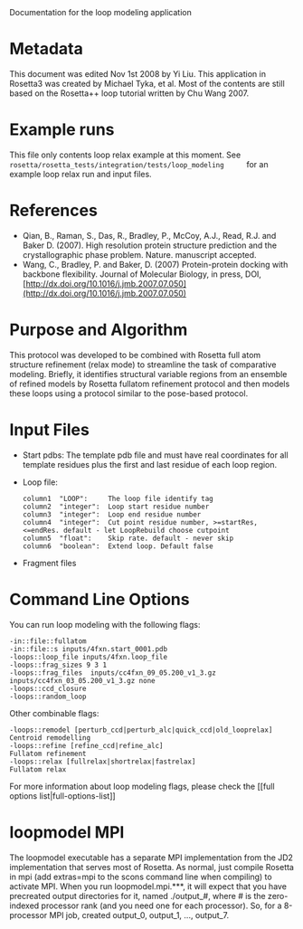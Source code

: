 <!-- --- title: Loopmodel -->Documentation for the loop modeling application

Metadata
========

This document was edited Nov 1st 2008 by Yi Liu. This application in Rosetta3 was created by Michael Tyka, et al. Most of the contents are still based on the Rosetta++ loop tutorial written by Chu Wang 2007.

Example runs
============

This file only contents loop relax example at this moment. See `       rosetta/rosetta_tests/integration/tests/loop_modeling      ` for an example loop relax run and input files.

References
==========

-   Qian, B., Raman, S., Das, R., Bradley, P., McCoy, A.J., Read, R.J. and Baker D. (2007). High resolution protein structure prediction and the crystallographic phase problem. Nature. manuscript accepted.
-   Wang, C., Bradley, P. and Baker, D. (2007) Protein-protein docking with backbone flexibility. Journal of Molecular Biology, in press, DOI, [http://dx.doi.org/10.1016/j.jmb.2007.07.050](http://dx.doi.org/10.1016/j.jmb.2007.07.050)

Purpose and Algorithm
=====================

This protocol was developed to be combined with Rosetta full atom structure refinement (relax mode) to streamline the task of comparative modeling. Briefly, it identifies structural variable regions from an ensemble of refined models by Rosetta fullatom refinement protocol and then models these loops using a protocol similar to the pose-based protocol.

Input Files
===========

-   Start pdbs: The template pdb file and must have real coordinates for all template residues plus the first and last residue of each loop region.
-   Loop file:

    ~~~~ {.fragment}
    column1  "LOOP":     The loop file identify tag
    column2  "integer":  Loop start residue number
    column3  "integer":  Loop end residue number
    column4  "integer":  Cut point residue number, >=startRes, <=endRes. default - let LoopRebuild choose cutpoint
    column5  "float":    Skip rate. default - never skip
    column6  "boolean":  Extend loop. Default false
    ~~~~

-   Fragment files

Command Line Options
====================

You can run loop modeling with the following flags:

```
-in::file::fullatom
-in::file::s inputs/4fxn.start_0001.pdb
-loops::loop_file inputs/4fxn.loop_file
-loops::frag_sizes 9 3 1
-loops::frag_files  inputs/cc4fxn_09_05.200_v1_3.gz inputs/cc4fxn_03_05.200_v1_3.gz none
-loops::ccd_closure
-loops::random_loop
```

Other combinable flags:

```
-loops::remodel [perturb_ccd|perturb_alc|quick_ccd|old_looprelax]     Centroid remodelling
-loops::refine [refine_ccd|refine_alc]                                Fullatom refinement
-loops::relax [fullrelax|shortrelax|fastrelax]                        Fullatom relax
```

For more information about loop modeling flags, please check the [[full options list|full-options-list]]

loopmodel MPI
=============

The loopmodel executable has a separate MPI implementation from the JD2 implementation that serves most of Rosetta. As normal, just compile Rosetta in mpi (add extras=mpi to the scons command line when compiling) to activate MPI. When you run loopmodel.mpi.\*\*\*, it will expect that you have precreated output directories for it, named ./output\_\#, where \# is the zero-indexed processor rank (and you need one for each processor). So, for a 8-processor MPI job, created output\_0, output\_1, ..., output\_7.
